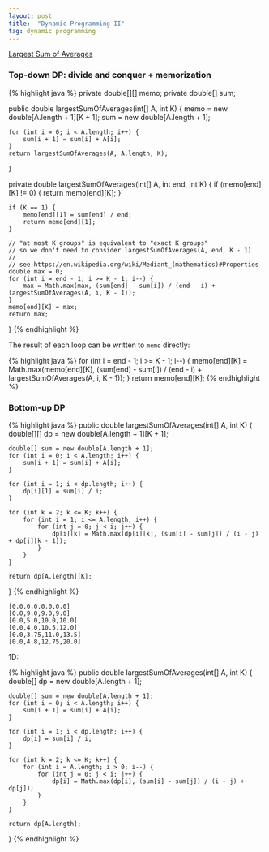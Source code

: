 ```yaml
---
layout: post
title:  "Dynamic Programming II"
tag: dynamic programming
---
```

[Largest Sum of Averages][largest-sum-of-averages]

### Top-down DP: divide and conquer + memorization

{% highlight java %}
private double[][] memo;
private double[] sum;

public double largestSumOfAverages(int[] A, int K) {
    memo = new double[A.length + 1][K + 1];
    sum = new double[A.length + 1];

    for (int i = 0; i < A.length; i++) {
        sum[i + 1] = sum[i] + A[i];
    }
    return largestSumOfAverages(A, A.length, K);
}

private double largestSumOfAverages(int[] A, int end, int K) {
    if (memo[end][K] != 0) {
        return memo[end][K];
    }

    if (K == 1) {
        memo[end][1] = sum[end] / end;
        return memo[end][1];
    }

    // "at most K groups" is equivalent to "exact K groups"
    // so we don't need to consider largestSumOfAverages(A, end, K - 1)
    //  
    // see https://en.wikipedia.org/wiki/Mediant_(mathematics)#Properties
    double max = 0;
    for (int i = end - 1; i >= K - 1; i--) {
        max = Math.max(max, (sum[end] - sum[i]) / (end - i) + largestSumOfAverages(A, i, K - 1));
    }
    memo[end][K] = max;
    return max;
}
{% endhighlight %}

The result of each loop can be written to `memo` directly:

{% highlight java %}
    for (int i = end - 1; i >= K - 1; i--) {
        memo[end][K] = Math.max(memo[end][K], (sum[end] - sum[i]) / (end - i) + largestSumOfAverages(A, i, K - 1));
    }
    return memo[end][K];
{% endhighlight %}

### Bottom-up DP

{% highlight java %}
public double largestSumOfAverages(int[] A, int K) {
    double[][] dp = new double[A.length + 1][K + 1];

    double[] sum = new double[A.length + 1];
    for (int i = 0; i < A.length; i++) {
        sum[i + 1] = sum[i] + A[i];
    }

    for (int i = 1; i < dp.length; i++) {
        dp[i][1] = sum[i] / i;
    }

    for (int k = 2; k <= K; k++) {
        for (int i = 1; i <= A.length; i++) {
            for (int j = 0; j < i; j++) {
                dp[i][k] = Math.max(dp[i][k], (sum[i] - sum[j]) / (i - j) + dp[j][k - 1]);
            }
        }
    }

    return dp[A.length][K];
}
{% endhighlight %}

```
[0.0,0.0,0.0,0.0]
[0.0,9.0,9.0,9.0]
[0.0,5.0,10.0,10.0]
[0.0,4.0,10.5,12.0]
[0.0,3.75,11.0,13.5]
[0.0,4.8,12.75,20.0]
```

1D:

{% highlight java %}
public double largestSumOfAverages(int[] A, int K) {
    double[] dp = new double[A.length + 1];

    double[] sum = new double[A.length + 1];
    for (int i = 0; i < A.length; i++) {
        sum[i + 1] = sum[i] + A[i];
    }

    for (int i = 1; i < dp.length; i++) {
        dp[i] = sum[i] / i;
    }

    for (int k = 2; k <= K; k++) {
        for (int i = A.length; i > 0; i--) {
            for (int j = 0; j < i; j++) {
                dp[i] = Math.max(dp[i], (sum[i] - sum[j]) / (i - j) + dp[j]);
            }
        }
    }

    return dp[A.length];
}
{% endhighlight %}

[largest-sum-of-averages]: https://leetcode.com/problems/largest-sum-of-averages/
